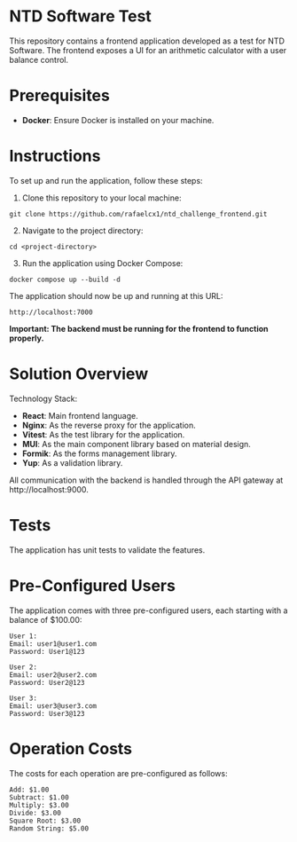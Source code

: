 # NTD Software Test

This repository contains a frontend application developed as a test for NTD Software. The frontend exposes a UI for an arithmetic calculator with a user balance control.

# Prerequisites

- <b>Docker</b>: Ensure Docker is installed on your machine.

# Instructions

To set up and run the application, follow these steps:

1) Clone this repository to your local machine:
```
git clone https://github.com/rafaelcx1/ntd_challenge_frontend.git
```

2) Navigate to the project directory:
```
cd <project-directory>
```

3) Run the application using Docker Compose:
```
docker compose up --build -d
```

The application should now be up and running at this URL:
```
http://localhost:7000
```

<b>Important: The backend must be running for the frontend to function properly.</b>

# Solution Overview
Technology Stack:

- <b>React</b>: Main frontend language.
- <b>Nginx</b>: As the reverse proxy for the application.
- <b>Vitest</b>: As the test library for the application.
- <b>MUI</b>: As the main component library based on material design.
- <b>Formik</b>: As the forms management library.
- <b>Yup</b>: As a validation library.

All communication with the backend is handled through the API gateway at http://localhost:9000.

# Tests
The application has unit tests to validate the features.

# Pre-Configured Users
The application comes with three pre-configured users, each starting with a balance of $100.00:
```
User 1:
Email: user1@user1.com
Password: User1@123

User 2:
Email: user2@user2.com
Password: User2@123

User 3:
Email: user3@user3.com
Password: User3@123
```

# Operation Costs
The costs for each operation are pre-configured as follows:
```
Add: $1.00
Subtract: $1.00
Multiply: $3.00
Divide: $3.00
Square Root: $3.00
Random String: $5.00
```